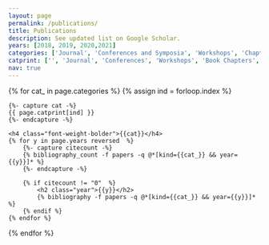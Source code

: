 ```yaml
---
layout: page
permalink: /publications/
title: Publications
description: See updated list on Google Scholar.
years: [2018, 2019, 2020,2021]
categories: ['Journal', 'Conferences and Symposia', 'Workshops', 'Chapters', 'Posters']
catprint: ['', 'Journal', 'Conferences', 'Workshops', 'Book Chapters', 'Posters']
nav: true
---
```


<div class="publications">

{% for cat_ in page.categories  %}
	{% assign ind = forloop.index %}

	{%- capture cat -%}
	{{ page.catprint[ind] }}
	{%- endcapture -%}
	
	<h4 class="font-weight-bolder">{{cat}}</h4>
	{% for y in page.years reversed  %}
		{%- capture citecount -%}
		{% bibliography_count -f papers -q @*[kind={{cat_}} && year={{y}}]* %}
		{%- endcapture -%}

		{% if citecount != "0"  %}
			<h2 class="year">{{y}}</h2>
			{% bibliography -f papers -q @*[kind={{cat_}} && year={{y}}]* %}
		{% endif %}
	{% endfor %}
{% endfor %}

</div>
